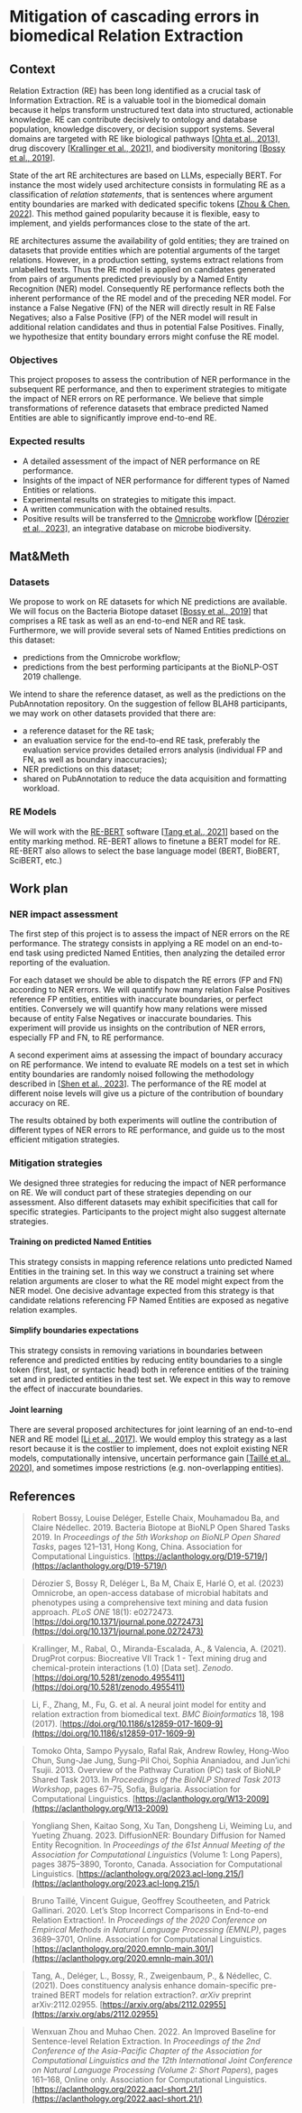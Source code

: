 # Mitigation of cascading errors in biomedical Relation Extraction


## Context

Relation Extraction (RE) has been long identified as a crucial task of Information Extraction. RE is a valuable tool in the biomedical domain because it helps transform unstructured text data into structured, actionable knowledge. RE can contribute decisively to ontology and database population, knowledge discovery, or decision support systems. Several domains are targeted with RE like biological pathways [[Ohta et al., 2013](#Ohta_2013)], drug discovery [[Krallinger et al., 2021](#Krallinger_2021)], and biodiversity monitoring [[Bossy et al., 2019](#Bossy_2019)].

State of the art RE architectures are based on LLMs, especially BERT. For instance the most widely used architecture consists in formulating RE as a classification of _relation statements_, that is sentences where argument entity boundaries are marked with dedicated specific tokens [[Zhou & Chen, 2022](#Zhou_2022)]. This method gained popularity because it is flexible, easy to implement, and yields performances close to the state of the art.

RE architectures assume the availability of gold entities; they are trained on datasets that provide entities which are potential arguments of the target relations. However, in a production setting, systems extract relations from unlabelled texts. Thus the RE model is applied on candidates generated from pairs of arguments predicted previously by a Named Entity Recognition (NER) model. Consequently RE performance reflects both the inherent performance of the RE model and of the preceding NER model. For instance a False Negative (FN) of the NER will directly result in RE False Negatives; also a False Positive (FP) of the NER model will result in additional relation candidates and thus in potential False Positives. Finally, we hypothesize that entity boundary errors might confuse the RE model.


### Objectives

This project proposes to assess the contribution of NER performance in the subsequent RE performance, and then to experiment strategies to mitigate the impact of NER errors on RE performance. We believe that simple transformations of reference datasets that embrace predicted Named Entities are able to significantly improve end-to-end RE.


### Expected results



* A detailed assessment of the impact of NER performance on RE performance.
* Insights of the impact of NER performance for different types of Named Entities or relations.
* Experimental results on strategies to mitigate this impact.
* A written communication with the obtained results.
* Positive results will be transferred to the [Omnicrobe](https://omnicrobe.migale.inrae.fr/) workflow [[Dérozier et al., 2023](#Derozier_2023)], an integrative database on microbe biodiversity.


## Mat&Meth


### Datasets

We propose to work on RE datasets for which NE predictions are available. We will focus on the Bacteria Biotope dataset [[Bossy et al., 2019](#Bossy_2019)] that comprises a RE task as well as an end-to-end NER and RE task. Furthermore, we will provide several sets of Named Entities predictions on this dataset:



* predictions from the Omnicrobe workflow;
* predictions from the best performing participants at the BioNLP-OST 2019 challenge.

We intend to share the reference dataset, as well as the predictions on the PubAnnotation repository. On the suggestion of fellow BLAH8 participants, we may work on other datasets provided that there are:



* a reference dataset for the RE task;
* an evaluation service for the end-to-end RE task, preferably the evaluation service provides detailed errors analysis (individual FP and FN, as well as boundary inaccuracies);
* NER predictions on this dataset;
* shared on PubAnnotation to reduce the data acquisition and formatting workload.


### RE Models

We will work with the [RE-BERT](https://forgemia.inra.fr/bibliome/re-bert) software [[Tang et al., 2021](#Tang_2021)] based on the entity marking method. RE-BERT allows to finetune a BERT model for RE. RE-BERT also allows to select the base language model (BERT, BioBERT, SciBERT, etc.)


## Work plan


### NER impact assessment

The first step of this project is to assess the impact of NER errors on the RE performance. The strategy consists in applying a RE model on an end-to-end task using predicted Named Entities, then analyzing the detailed error reporting of the evaluation.

For each dataset we should be able to dispatch the RE errors (FP and FN) according to NER errors. We will quantify how many relation False Positives reference FP entities, entities with inaccurate boundaries, or perfect entities. Conversely we will quantify how many relations were missed because of entity False Negatives or inaccurate boundaries. This experiment will provide us insights on the contribution of NER errors, especially FP and FN, to RE performance.

A second experiment aims at assessing the impact of boundary accuracy on RE performance. We intend to evaluate RE models on a test set in which entity boundaries are randomly noised following the methodology described in [[Shen et al., 2023](#Shen_2023)]. The performance of the RE model at different noise levels will give us a picture of the contribution of boundary accuracy on RE.

The results obtained by both experiments will outline the contribution of different types of NER errors to RE performance, and guide us to the most efficient mitigation strategies.


### Mitigation strategies

We designed three strategies for reducing the impact of NER performance on RE. We will conduct part of these strategies depending on our assessment. Also different datasets may exhibit specificities that call for specific strategies. Participants to the project might also suggest alternate strategies.


#### Training on predicted Named Entities

This strategy consists in mapping reference relations unto predicted Named Entities in the training set. In this way we construct a training set where relation arguments are closer to what the RE model might expect from the NER model. One decisive advantage expected from this strategy is that candidate relations referencing FP Named Entities are exposed as negative relation examples.


#### Simplify boundaries expectations

This strategy consists in removing variations in boundaries between reference and predicted entities by reducing entity boundaries to a single token (first, last, or syntactic head) both in reference entities of the training set and in predicted entities in the test set. We expect in this way to remove the effect of inaccurate boundaries.


#### Joint learning

There are several proposed architectures for joint learning of an end-to-end NER and RE model [[Li et al., 2017](#Li_2017)]. We would employ this strategy as a last resort because it is the costlier to implement, does not exploit existing NER models, computationally intensive, uncertain performance gain [[Taillé et al., 2020](#Taille_2020)], and sometimes impose restrictions (e.g. non-overlapping entities).


## References

<a name="Bossy_2019"></a>
> Robert Bossy, Louise Deléger, Estelle Chaix, Mouhamadou Ba, and Claire Nédellec. 2019. Bacteria Biotope at BioNLP Open Shared Tasks 2019. In _Proceedings of the 5th Workshop on BioNLP Open Shared Tasks_, pages 121–131, Hong Kong, China. Association for Computational Linguistics. [https://aclanthology.org/D19-5719/](https://aclanthology.org/D19-5719/)

<a name="Derozier_2023"></a>
> Dérozier S, Bossy R, Deléger L, Ba M, Chaix E, Harlé O, et al. (2023) Omnicrobe, an open-access database of microbial habitats and phenotypes using a comprehensive text mining and data fusion approach. _PLoS ONE_ 18(1): e0272473. [https://doi.org/10.1371/journal.pone.0272473](https://doi.org/10.1371/journal.pone.0272473)

<a name="Krallinger_2021"></a>
> Krallinger, M., Rabal, O., Miranda-Escalada, A., & Valencia, A. (2021). DrugProt corpus: Biocreative VII Track 1 - Text mining drug and chemical-protein interactions (1.0) [Data set]. _Zenodo_. [https://doi.org/10.5281/zenodo.4955411](https://doi.org/10.5281/zenodo.4955411)

<a name="Li_2017"></a>
> Li, F., Zhang, M., Fu, G. et al. A neural joint model for entity and relation extraction from biomedical text. _BMC Bioinformatics_ 18, 198 (2017). [https://doi.org/10.1186/s12859-017-1609-9](https://doi.org/10.1186/s12859-017-1609-9)

<a name="Ohta_2013"></a>
> Tomoko Ohta, Sampo Pyysalo, Rafal Rak, Andrew Rowley, Hong-Woo Chun, Sung-Jae Jung, Sung-Pil Choi, Sophia Ananiadou, and Jun’ichi Tsujii. 2013. Overview of the Pathway Curation (PC) task of BioNLP Shared Task 2013. In _Proceedings of the BioNLP Shared Task 2013 Workshop_, pages 67–75, Sofia, Bulgaria. Association for Computational Linguistics. [https://aclanthology.org/W13-2009](https://aclanthology.org/W13-2009)

<a name="Shen_2023"></a>
> Yongliang Shen, Kaitao Song, Xu Tan, Dongsheng Li, Weiming Lu, and Yueting Zhuang. 2023. DiffusionNER: Boundary Diffusion for Named Entity Recognition. In _Proceedings of the 61st Annual Meeting of the Association for Computational Linguistics_ (Volume 1: Long Papers), pages 3875–3890, Toronto, Canada. Association for Computational Linguistics. [https://aclanthology.org/2023.acl-long.215/](https://aclanthology.org/2023.acl-long.215/)

<a name="Taille_2020"></a>
> Bruno Taillé, Vincent Guigue, Geoffrey Scoutheeten, and Patrick Gallinari. 2020. Let’s Stop Incorrect Comparisons in End-to-end Relation Extraction!. In _Proceedings of the 2020 Conference on Empirical Methods in Natural Language Processing (EMNLP)_, pages 3689–3701, Online. Association for Computational Linguistics. [https://aclanthology.org/2020.emnlp-main.301/](https://aclanthology.org/2020.emnlp-main.301/)

<a name="Tang_2021"></a>
> Tang, A., Deléger, L., Bossy, R., Zweigenbaum, P., & Nédellec, C. (2021). Does constituency analysis enhance domain-specific pre-trained BERT models for relation extraction?. _arXiv_ preprint arXiv:2112.02955. [https://arxiv.org/abs/2112.02955](https://arxiv.org/abs/2112.02955)

<a name="Zhou_2022"></a>
> Wenxuan Zhou and Muhao Chen. 2022. An Improved Baseline for Sentence-level Relation Extraction. In _Proceedings of the 2nd Conference of the Asia-Pacific Chapter of the Association for Computational Linguistics and the 12th International Joint Conference on Natural Language Processing (Volume 2: Short Papers_), pages 161–168, Online only. Association for Computational Linguistics. [https://aclanthology.org/2022.aacl-short.21/](https://aclanthology.org/2022.aacl-short.21/)
